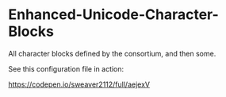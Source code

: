 # Enhanced-Unicode-Character-Blocks
All character blocks defined by the consortium, and then some.

See this configuration file in action:

https://codepen.io/sweaver2112/full/aejexV
